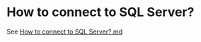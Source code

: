# How to connect to SQL Server?
See [How to connect to SQL Server?.md](https://github.com/40843245/CSharp-Console/blob/main/SQL%20Server/How%20to/How%20to%20connect%20to%20SQL%20Server%3F.md)
